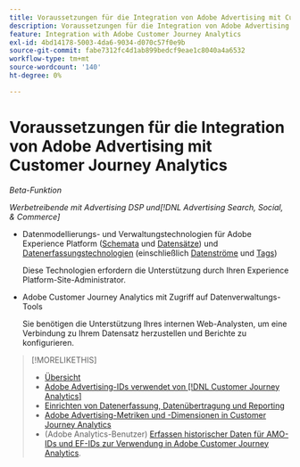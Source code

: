 ```yaml
---
title: Voraussetzungen für die Integration von Adobe Advertising mit Customer Journey Analytics
description: Voraussetzungen für die Integration von Adobe Advertising mit Customer Journey Analytics
feature: Integration with Adobe Customer Journey Analytics
exl-id: 4bd14178-5003-4da6-9034-d070c57f0e9b
source-git-commit: fabe7312fc4d1ab899bedcf9eae1c8040a4a6532
workflow-type: tm+mt
source-wordcount: '140'
ht-degree: 0%

---
```


# Voraussetzungen für die Integration von Adobe Advertising mit Customer Journey Analytics

*Beta-Funktion*

*Werbetreibende mit Advertising DSP und[!DNL Advertising Search, Social, & Commerce]*

* Datenmodellierungs- und Verwaltungstechnologien für Adobe Experience Platform ([Schemata](https://experienceleague.adobe.com/en/docs/experience-platform/xdm/home) und [Datensätze](https://experienceleague.adobe.com/en/docs/experience-platform/catalog/datasets/overview)) und [Datenerfassungstechnologien](https://experienceleague.adobe.com/en/docs/experience-platform/collection/home) (einschließlich [Datenströme](https://experienceleague.adobe.com/en/docs/experience-platform/datastreams/overview) und [Tags](https://experienceleague.adobe.com/en/docs/experience-platform/tags/home))

  Diese Technologien erfordern die Unterstützung durch Ihren Experience Platform-Site-Administrator.

* Adobe Customer Journey Analytics mit Zugriff auf Datenverwaltungs-Tools

  Sie benötigen die Unterstützung Ihres internen Web-Analysten, um eine Verbindung zu Ihrem Datensatz herzustellen und Berichte zu konfigurieren.

>[!MORELIKETHIS]
>
>* [Übersicht](overview.md)
>* [Adobe Advertising-IDs verwendet von [!DNL Customer Journey Analytics]](ids.md)
>* [Einrichten von Datenerfassung, Datenübertragung und Reporting](set-up.md)
>* [Adobe Advertising-Metriken und -Dimensionen in Customer Journey Analytics](advertising-data-in-cja.md)
>* (Adobe Analytics-Benutzer) [Erfassen historischer Daten für AMO-IDs und EF-IDs zur Verwendung in Adobe Customer Journey Analytics](/help/integrations/analytics/rvars-to-evars.md).
